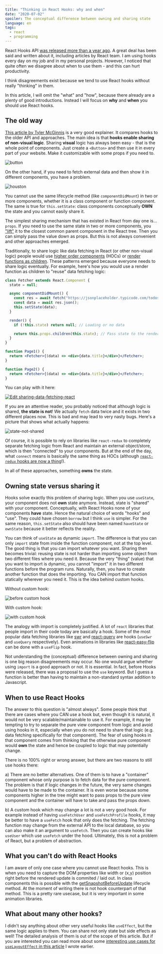 ```yaml
---
title: "Thinking in React Hooks: why and when"
date: "2020-07-02"
spoiler: The conceptual difference between owning and sharing state
language: en
tags:
  - react
  - programming
---
```


React Hooks API [was released more than a year ago](https://reactjs.org/blog/2019/02/06/react-v16.8.0.html). A great deal has been said and written about it, including articles by React team. I am using hooks every day on my job and in my personal projects. However, I noticed that quite often we disagree about when to use them - and this can hurt productivity.

I think disagreements exist because we tend to use React hooks without really "thinking" in them.

In this article, I will omit the "what" and "how", because there already are a plenty of good introductions. Instead I will focus on **why** and **when** you should use React hooks.

## The old way

[This article by Tyler McGinnis](https://dev.to/tylermcginnis/why-react-hooks-51lj) is a very good explainer. It compares hooks to the older API and approaches. The main idea is that **hooks enable sharing of non-visual logic**. Sharing **visual** logic has always been easy - that is the whole point of components. Just create a `<Button>` and then use it in every part of your website. Make it customizable with some props if you need to.

![button](/assets/button.png)

On the other hand, if you need to fetch external data and then show it in different components, you have a problem.

![houston](/assets/houston.jpg)

You cannot use the same lifecycle method (like `componentDidMount`) in two or more components, whether it is a class component or function component. The same is true for `this.setState`: class components conceptually **OWN** the state and you cannot easily share it.

The simplest sharing mechanism that has existed in React from day one is... `props`. If you need to use the same state in two or more components, you ["lift"](https://reactjs.org/docs/lifting-state-up.html) it to the closest common parent component in the React tree. Then you can simply pass the value down as props. But this is not always convenient and other approaches emerged.

Traditionally, to share logic like data fetching in React (or other non-visual logic) people would use [higher order components](https://reactjs.org/docs/higher-order-components.html) (HOCs) or [render functions as children](https://reactjs.org/docs/render-props.html). These patterns emerged because everyone needs to share logic eventually. For example, here's how you would use a render function as children to "reuse" data fetching logic:

```jsx
class Fetcher extends React.Component {
  state = null;

  async componentDidMount() {
    const res = await fetch("https://jsonplaceholder.typicode.com/todos/1");
    const data = await res.json();
    this.setState(data);
  }

  render() {
    if (!this.state) return null; // Loading or no data

    return this.props.children(this.state); // Pass state to the rendering function
  }
}

function Page1() {
  return <Fetcher>{(data) => <div>{data.title}</div>}</Fetcher>;
}

function Page2() {
  return <Fetcher>{(data) => <div>{data.title}</div>}</Fetcher>;
}
```

You can play with it here:

[![Edit sharing-data-fetching-react](https://codesandbox.io/static/img/play-codesandbox.svg)](https://codesandbox.io/s/recursing-rgb-7f0nf?fontsize=14&hidenavigation=1&theme=dark)

If you are an attentive reader, you probably noticed that although logic is shared, **the state is not**! We actually `fetch` data twice and it exists in two different places now. This is bad and may lead to very nasty bugs. Here's a picture that shows what actually happens:

![state-not-shared](/assets/datafetcher.png)

Of course, it is possible to rely on libraries like `react-redux` to completely separate fetching logic from React and maintain an external object/store, which is then "connected" to your components. But at the end of the day, what `connect` means is basically the same thing as HOCs (although [`react-redux` hooks are now a thing](https://react-redux.js.org/api/hooks)!).

In all of these approaches, something **owns** the state.

## Owning state versus sharing it

Hooks solve exactly this problem of sharing logic. When you use `useState`, your component does not **own** state anymore. Instead, state is "shared" with your component. Conceptually, with React Hooks none of your components **have** state. Hence the natural choice of words "hooks" and "use". They could have chosen `borrow` but I think `use` is simpler. For the same reason, `this.setState` also should have been named `haveState` or `ownState` because it better reflects the reality.

You can think of `useState` as dynamic `import`. The difference is that you can only `import` state from inside the function component, not at the top level. The good thing is that you can import whatever you want. Sharing then becomes trivial: reusing state is not harder than importing some object from two different files where you need it. Because the very "thing" (value) that you want to import is dynamic, you cannot "import" it in two different functions before the program runs. Naturally, then, you have to create another function that does the importing. You CAN import that function statically wherever you need it. This is the idea behind custom hooks.

Without custom hook:

![before custom hook](/assets/no-custom-hook.png)

With custom hook:

![with custom hook](/assets/with-custom-hook.png)

The analogy with import is completely justified. A lot of `react` libraries that people import in their code today are basically a hook. Some of the most popular data fetching libraries like [swr](https://github.com/vercel/swr) and [react-query](https://github.com/tannerlinsley/react-query) are hooks (`useSwr` and `useQuery` respectively). Even animations in libraries like [react-easy-flip](https://github.com/jlkiri/react-easy-flip) can be done with a `useFlip` hook.

Not understanding the (conceptual) difference between owning and sharing is one big reason disagreements may occur. No one would argue whether using `import` is a good approach or not. It is essential. In fact, before Hooks were released, there was a proposal to use the `use` keyword. But I guess a function is better than having to maintain a non-standard syntax addition to Javascript.

## When to use React Hooks

The answer to this question is "almost always". Some people think that there are cases where you CAN use a hook but, even though it is natural, it would not be very scalable/maintainable to use it. For example, it may be tempting to try to separate the pure view component from logic and avoid using hooks in it, especially when you do not need to share that logic (e.g. data fetching specifically for that component). The fear of using hooks in that component comes from thinking that the otherwise pure component would **own** the state and hence be coupled to logic that may potentially change.

There is no 100% right or wrong answer, but there are two reasons to still use hooks there:

a) There are no better alternatives. One of them is to have a "container" component whose only purpose is to fetch data for the pure component. The problem is that if logic changes in the future, the very same changes would have to be made to the container. It is even worse because some components higher in the tree might want to pass props to the pure view component and the container will have to take and pass the props down.

b) A custom hook which may change a lot is not a very good hook. For example instead of having `useFetchUser` and `useFetchProfile` hooks, it may be better to have a `useFetch` hook that only does the fetching. The fetching function may change from the external API to the local database, so you can also make it an argument to `useFetch`. Then you can create hooks like `useUser` which use `useFetch` under the hood. Ultimately, this is not a problem of React, but a problem of abstraction.

## What you can't do with React Hooks

I am aware of only one case where you cannot use React hooks. This is when you need to capture the DOM properties like width or (x,y) position right before the rendered update is commited / laid out. In class components this is possible with the [getSnapshotBeforeUpdate](https://reactjs.org/docs/react-component.html#getsnapshotbeforeupdate) lifecycle method. At the moment of writing there is not hook counterpart of that method. This is a pretty rare usecase, but it is very important in some animation libraries.

## What about many other hooks?

I didn't say anything about other very useful hooks like `useEffect`, but the same logic applies to them. You can share not only state but side effects as well! The detailed analysis of them is out of the scope of this article. But if you are interested you can read more about some [interesting use cases for `useLayoutEffect` in this article](https://css-tricks.com/everything-you-need-to-know-about-flip-animations-in-react/) I wrote earlier.
